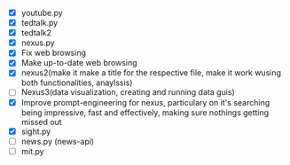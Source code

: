 - [X] youtube.py
- [X] tedtalk.py
- [X] tedtalk2
- [X] nexus.py
- [X] Fix web browsing
- [X] Make up-to-date web browsing
- [X] nexus2(make it make a title for the respective file, make it work wusing both functionalities, anaylssis)
- [ ] Nexus3(data visualization, creating and running data guis)
- [X] Improve prompt-engineering for nexus, particulary on it's searching being impressive, fast and effectively, making sure nothings getting missed out
- [X] sight.py
- [ ] news.py (news-api)
- [ ] mit.py
